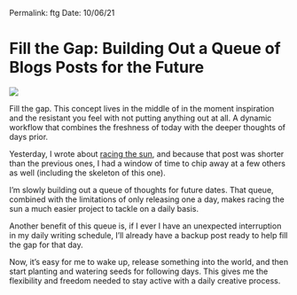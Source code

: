 
Permalink: ftg
Date: 10/06/21

# Fill the Gap: Building Out a Queue of Blogs Posts for the Future

![](https://i.imgur.com/QpEnI5K.jpg)

Fill the gap. This concept lives in the middle of in the moment inspiration and the resistant you feel with not putting anything out at all. A dynamic workflow that combines the freshness of today with the deeper thoughts of days prior.

Yesterday, I wrote about [racing the sun](rts), and because that post was shorter than the previous ones, I had a window of time to chip away at a few others as well (including the skeleton of this one).

I’m slowly building out a queue of thoughts for future dates. That queue, combined with the limitations of only releasing one a day, makes racing the sun a much easier project to tackle on a daily basis.

Another benefit of this queue is, if I ever I have an unexpected interruption in my daily writing schedule, I’ll already have a backup post ready to help fill the gap for that day.

Now, it’s easy for me to wake up, release something into the world, and then start planting and watering seeds for following days. This gives me the flexibility and freedom needed to stay active with a daily creative process.
